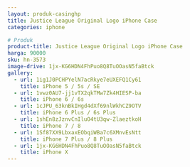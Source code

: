 ```yaml
---
layout: produk-casinghp
title: Justice League Original Logo iPhone Case
categories: iphone

# Produk
product-title: Justice League Original Logo iPhone Case
harga: 90000
sku: hn-3573
image-drive: 1jx-KG6HDN4FhPuo8Q8TuOOasN5faBtck
gallery:
  - url: 1ig1J0PCHPYelN7acRkye7eUXEFQ1Cy61
    title: iPhone 5 / 5s / SE
  - url: 1vwz0AU7-jj1vTX2qkTMw7Zk4HIESP-ba
    title: iPhone 6 / 6s
  - url: 1cJPU_63knBkIHgd4dXf69nlWkhCZ9OTV
    title: iPhone 6 Plus / 6s Plus
  - url: 1shEn8zJznvCnIluO4tU3qw-ZlaeztkoH
    title: iPhone 7 / 8
  - url: 1Sf87XX9LbxaxEObqiWBa7c6XMnvEsNtt
    title: iPhone 7 Plus / 8 Plus
  - url: 1jx-KG6HDN4FhPuo8Q8TuOOasN5faBtck
    title: iPhone X
---
```

